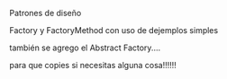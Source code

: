 
Patrones de diseño 

Factory y FactoryMethod con uso de dejemplos simples

también se agrego el Abstract Factory....

para que copies si necesitas alguna cosa!!!!!!

